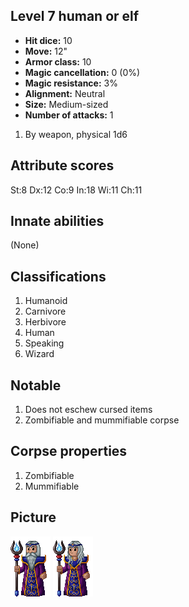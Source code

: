 ## Level 7 human or elf

- **Hit dice:** 10
- **Move:** 12"
- **Armor class:** 10
- **Magic cancellation:** 0 (0%)
- **Magic resistance:** 3%
- **Alignment:** Neutral
- **Size:** Medium-sized
- **Number of attacks:** 1
1. By weapon, physical 1d6

## Attribute scores

St:8 Dx:12 Co:9 In:18 Wi:11 Ch:11

## Innate abilities

(None)

## Classifications

1. Humanoid
2. Carnivore
3. Herbivore
4. Human
5. Speaking
6. Wizard

## Notable

1. Does not eschew cursed items
2. Zombifiable and mummifiable corpse

## Corpse properties

1. Zombifiable
2. Mummifiable

## Picture

![Wizard](https://github.com/hyvanmielenpelit/GnollHackTileSet/blob/main/Monsters/wizard/wizard.png?raw=true) ![Wizard](https://github.com/hyvanmielenpelit/GnollHackTileSet/blob/main/Monsters/wizard/wizard_female.png)

